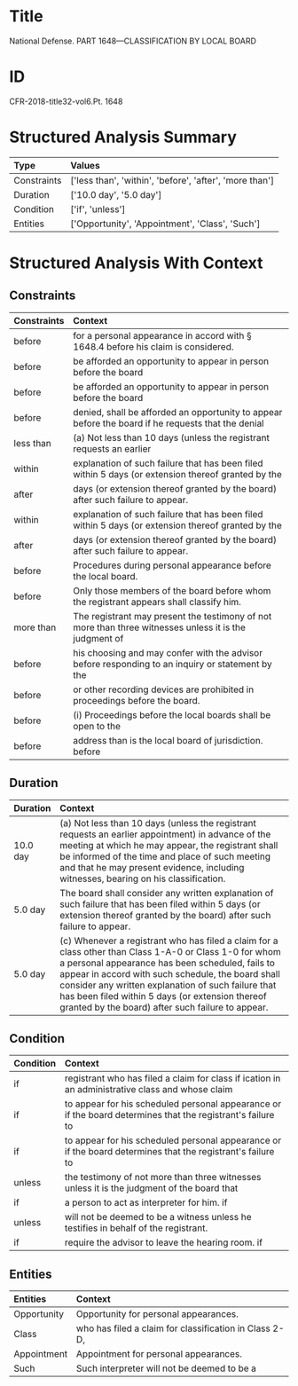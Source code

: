 # Title

 National Defense. PART 1648—CLASSIFICATION BY LOCAL BOARD


# ID

 CFR-2018-title32-vol6.Pt. 1648


# Structured Analysis Summary

| Type        | Values                                                  |
|:------------|:--------------------------------------------------------|
| Constraints | ['less than', 'within', 'before', 'after', 'more than'] |
| Duration    | ['10.0 day', '5.0 day']                                 |
| Condition   | ['if', 'unless']                                        |
| Entities    | ['Opportunity', 'Appointment', 'Class', 'Such']         |


# Structured Analysis With Context

 


## Constraints

| Constraints   | Context                                                                                                |
|:--------------|:-------------------------------------------------------------------------------------------------------|
| before        | for a personal appearance in accord with &#167;&#8201;1648.4 before  his claim is considered.          |
| before        | be afforded an opportunity to appear in person before  the board                                       |
| before        | be afforded an opportunity to appear in person before  the board                                       |
| before        | denied, shall be afforded an opportunity to appear before the board if he requests that the denial     |
| less than     | (a) Not  less than 10 days (unless the registrant requests an earlier                                  |
| within        | explanation of such failure that has been filed within 5 days (or extension thereof granted by the     |
| after         | days (or extension thereof granted by the board) after  such failure to appear.                        |
| within        | explanation of such failure that has been filed within 5 days (or extension thereof granted by the     |
| after         | days (or extension thereof granted by the board) after  such failure to appear.                        |
| before        | Procedures during personal appearance  before  the local board.                                        |
| before        | Only those members of the board  before  whom the registrant appears shall classify him.               |
| more than     | The registrant may present the testimony of not more than three witnesses unless it is the judgment of |
| before        | his choosing and may confer with the advisor before responding to an inquiry or statement by the       |
| before        | or other recording devices are prohibited in proceedings before  the board.                            |
| before        | (i) Proceedings  before the local boards shall be open to the                                          |
| before        | address than is the local board of jurisdiction. before                                                |


## Duration

| Duration   | Context                                                                                                                                                                                                                                                                                                                                                                       |
|:-----------|:------------------------------------------------------------------------------------------------------------------------------------------------------------------------------------------------------------------------------------------------------------------------------------------------------------------------------------------------------------------------------|
| 10.0 day   | (a) Not less than 10 days (unless the registrant requests an earlier appointment) in advance of the meeting at which he may appear, the registrant shall be informed of the time and place of such meeting and that he may present evidence, including witnesses, bearing on his classification.                                                                              |
| 5.0 day    | The board shall consider any written explanation of such failure that has been filed within 5 days (or extension thereof granted by the board) after such failure to appear.                                                                                                                                                                                                  |
| 5.0 day    | (c) Whenever a registrant who has filed a claim for a class other than Class 1-A-0 or Class 1-0 for whom a personal appearance has been scheduled, fails to appear in accord with such schedule, the board shall consider any written explanation of such failure that has been filed within 5 days (or extension thereof granted by the board) after such failure to appear. |


## Condition

| Condition   | Context                                                                                                     |
|:------------|:------------------------------------------------------------------------------------------------------------|
| if          | registrant who has filed a claim for class if ication in an administrative class and whose claim            |
| if          | to appear for his scheduled personal appearance or if the board determines that the registrant's failure to |
| if          | to appear for his scheduled personal appearance or if the board determines that the registrant's failure to |
| unless      | the testimony of not more than three witnesses unless it is the judgment of the board that                  |
| if          | a person to act as interpreter for him. if                                                                  |
| unless      | will not be deemed to be a witness unless  he testifies in behalf of the registrant.                        |
| if          | require the advisor to leave the hearing room. if                                                           |


## Entities

| Entities    | Context                                                 |
|:------------|:--------------------------------------------------------|
| Opportunity | Opportunity  for personal appearances.                  |
| Class       | who has filed a claim for classification in Class  2-D, |
| Appointment | Appointment  for personal appearances.                  |
| Such        | Such interpreter will not be deemed to be a             |


